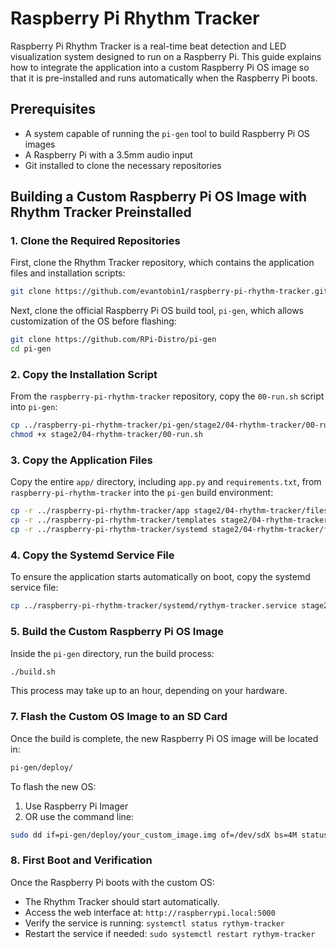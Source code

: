 # Raspberry Pi Rhythm Tracker

Raspberry Pi Rhythm Tracker is a real-time beat detection and LED visualization system designed to run on a Raspberry Pi. This guide explains how to integrate the application into a custom Raspberry Pi OS image so that it is pre-installed and runs automatically when the Raspberry Pi boots.

## Prerequisites
- A system capable of running the `pi-gen` tool to build Raspberry Pi OS images
- A Raspberry Pi with a 3.5mm audio input
- Git installed to clone the necessary repositories

## Building a Custom Raspberry Pi OS Image with Rhythm Tracker Preinstalled

### 1. Clone the Required Repositories
First, clone the Rhythm Tracker repository, which contains the application files and installation scripts:
```sh
git clone https://github.com/evantobin1/raspberry-pi-rhythm-tracker.git
```

Next, clone the official Raspberry Pi OS build tool, `pi-gen`, which allows customization of the OS before flashing:
```sh
git clone https://github.com/RPi-Distro/pi-gen
cd pi-gen
```

### 2. Copy the Installation Script
From the `raspberry-pi-rhythm-tracker` repository, copy the `00-run.sh` script into `pi-gen`:
```sh
cp ../raspberry-pi-rhythm-tracker/pi-gen/stage2/04-rhythm-tracker/00-run.sh stage2/04-rhythm-tracker/
chmod +x stage2/04-rhythm-tracker/00-run.sh
```

### 3. Copy the Application Files
Copy the entire `app/` directory, including `app.py` and `requirements.txt`, from `raspberry-pi-rhythm-tracker` into the `pi-gen` build environment:
```sh
cp -r ../raspberry-pi-rhythm-tracker/app stage2/04-rhythm-tracker/files/
cp -r ../raspberry-pi-rhythm-tracker/templates stage2/04-rhythm-tracker/files/
cp -r ../raspberry-pi-rhythm-tracker/systemd stage2/04-rhythm-tracker/files/
```

### 4. Copy the Systemd Service File
To ensure the application starts automatically on boot, copy the systemd service file:
```sh
cp ../raspberry-pi-rhythm-tracker/systemd/rythym-tracker.service stage2/04-rhythm-tracker/files/
```

### 5. Build the Custom Raspberry Pi OS Image
Inside the `pi-gen` directory, run the build process:
```sh
./build.sh
```
This process may take up to an hour, depending on your hardware.

### 7. Flash the Custom OS Image to an SD Card
Once the build is complete, the new Raspberry Pi OS image will be located in:
```sh
pi-gen/deploy/
```
To flash the new OS:
1. Use Raspberry Pi Imager
2. OR use the command line:
```sh
sudo dd if=pi-gen/deploy/your_custom_image.img of=/dev/sdX bs=4M status=progress
```

### 8. First Boot and Verification
Once the Raspberry Pi boots with the custom OS:
- The Rhythm Tracker should start automatically.
- Access the web interface at: `http://raspberrypi.local:5000`
- Verify the service is running: `systemctl status rythym-tracker`
- Restart the service if needed: `sudo systemctl restart rythym-tracker`